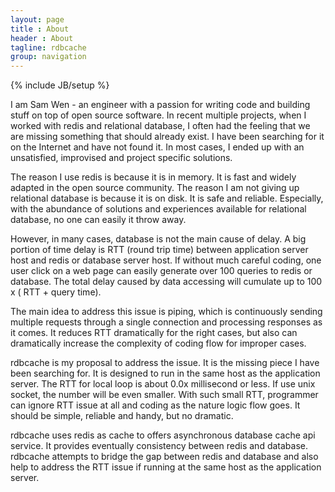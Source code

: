 ```yaml
---
layout: page
title : About
header : About
tagline: rdbcache
group: navigation
---
```

{% include JB/setup %}

I am Sam Wen - an engineer with a passion for writing code and building stuff on top of open source software. In recent multiple projects, when I worked with redis and relational database, I often had the feeling that we are missing something that should already exist. I have been searching for it on the Internet and have not found it. In most cases, I ended up with an unsatisfied, improvised and project specific solutions.

The reason I use redis is because it is in memory. It is fast and widely adapted in the open source community. The reason I am not giving up relational database is because it is on disk. It is safe and reliable. Especially, with the abundance of solutions and experiences available for relational database, no one can easily it throw away.

However, in many cases, database is not the main cause of delay. A big portion of time delay is RTT (round trip time) between application server host and redis or database server host. If without much careful coding, one user click on a web page can easily generate over 100 queries to redis or database. The total delay caused by data accessing will cumulate up to 100 x ( RTT + query time). 

The main idea to address this issue is piping, which is continuously sending multiple requests through a single connection and processing responses as it comes.  It reduces RTT dramatically for the right cases, but also can dramatically increase the complexity of coding flow for improper cases.

rdbcache is my proposal to address the issue. It is the missing piece I have been searching for. It is designed to run in the same host as the application server. The RTT for local loop is about 0.0x millisecond or less. If use unix socket, the number will be even smaller. With such small RTT, programmer can ignore RTT issue at all and coding as the nature logic flow goes. It should be simple, reliable and handy, but no dramatic.

rdbcache uses redis as cache to offers asynchronous database cache api service. It provides eventually consistency between redis and database. rdbcache attempts to bridge the gap between redis and database and also help to address the RTT issue if running at the same host as the application server.
